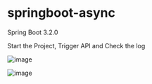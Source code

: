 # springboot-async
Spring Boot 3.2.0


Start the Project, Trigger API and Check the log

![image](https://github.com/srss-pocs/springboot-async/assets/145287517/0370c058-f770-462f-9f9a-32801165b522)

![image](https://github.com/srss-pocs/springboot-async/assets/145287517/d76d25c6-be90-437f-ad58-9d8f10e2538c)



